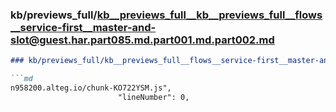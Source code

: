 ### kb/previews_full/kb__previews_full__kb__previews_full__flows__service-first__master-and-slot@guest.har.part085.md.part001.md.part002.md

```md
### kb/previews_full/kb__previews_full__flows__service-first__master-and-slot@guest.har.part085.md.part001.md (part 002)

```md
n958200.alteg.io/chunk-KO722YSM.js",
                        "lineNumber": 0,
                    
```

```

```
